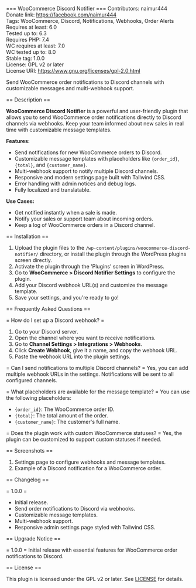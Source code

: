 === WooCommerce Discord Notifier ===
Contributors: naimur444  
Donate link: https://facebook.com/naimur444  
Tags: WooCommerce, Discord, Notifications, Webhooks, Order Alerts  
Requires at least: 6.0  
Tested up to: 6.3  
Requires PHP: 7.4  
WC requires at least: 7.0  
WC tested up to: 8.0  
Stable tag: 1.0.0  
License: GPL v2 or later  
License URI: https://www.gnu.org/licenses/gpl-2.0.html  

Send WooCommerce order notifications to Discord channels with customizable messages and multi-webhook support.

== Description ==

**WooCommerce Discord Notifier** is a powerful and user-friendly plugin that allows you to send WooCommerce order notifications directly to Discord channels via webhooks. Keep your team informed about new sales in real time with customizable message templates.

**Features:**
- Send notifications for new WooCommerce orders to Discord.
- Customizable message templates with placeholders like `{order_id}`, `{total}`, and `{customer_name}`.
- Multi-webhook support to notify multiple Discord channels.
- Responsive and modern settings page built with Tailwind CSS.
- Error handling with admin notices and debug logs.
- Fully localized and translatable.

**Use Cases:**
- Get notified instantly when a sale is made.
- Notify your sales or support team about incoming orders.
- Keep a log of WooCommerce orders in a Discord channel.

== Installation ==

1. Upload the plugin files to the `/wp-content/plugins/woocommerce-discord-notifier/` directory, or install the plugin through the WordPress plugins screen directly.
2. Activate the plugin through the 'Plugins' screen in WordPress.
3. Go to **WooCommerce > Discord Notifier Settings** to configure the plugin.
4. Add your Discord webhook URL(s) and customize the message template.
5. Save your settings, and you're ready to go!

== Frequently Asked Questions ==

= How do I set up a Discord webhook? =
1. Go to your Discord server.
2. Open the channel where you want to receive notifications.
3. Go to **Channel Settings > Integrations > Webhooks**.
4. Click **Create Webhook**, give it a name, and copy the webhook URL.
5. Paste the webhook URL into the plugin settings.

= Can I send notifications to multiple Discord channels? =
Yes, you can add multiple webhook URLs in the settings. Notifications will be sent to all configured channels.

= What placeholders are available for the message template? =
You can use the following placeholders:
- `{order_id}`: The WooCommerce order ID.
- `{total}`: The total amount of the order.
- `{customer_name}`: The customer's full name.

= Does the plugin work with custom WooCommerce statuses? =
Yes, the plugin can be customized to support custom statuses if needed.

== Screenshots ==

1. Settings page to configure webhooks and message templates.
2. Example of a Discord notification for a WooCommerce order.

== Changelog ==

= 1.0.0 =
* Initial release.
* Send order notifications to Discord via webhooks.
* Customizable message templates.
* Multi-webhook support.
* Responsive admin settings page styled with Tailwind CSS.

== Upgrade Notice ==

= 1.0.0 =
Initial release with essential features for WooCommerce order notifications to Discord.

== License ==

This plugin is licensed under the GPL v2 or later. See [LICENSE](https://www.gnu.org/licenses/gpl-2.0.html) for details.
